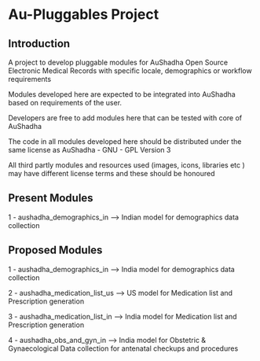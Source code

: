 Au-Pluggables Project
=====================

Introduction  
------------
  

A project to develop pluggable modules for AuShadha Open Source Electronic Medical Records 
with specific locale, demographics or workflow requirements  

Modules developed here are expected to be integrated into AuShadha based on requirements of the user. 

Developers are free to add modules here that can be tested with core of AuShadha  

The code in all modules developed here should be distributed under the same license as AuShadha - GNU - GPL Version 3  

All third partly modules and resources used (images, icons, libraries etc  ) 
may have different license terms and these should be honoured




Present Modules
---------------

1 - aushadha_demographics_in --> Indian model for demographics data collection




Proposed Modules
----------------

1 - aushadha_demographics_in --> India model for demographics data collection

2 - aushadha_medication_list_us --> US model for Medication list and Prescription generation  

3 - aushadha_medication_list_in --> India model for Medication list and Prescription generation  

4 - aushadha_obs_and_gyn_in --> India model for Obstetric & Gynaecological Data collection for antenatal checkups and procedures
